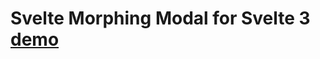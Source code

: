 # Svelte Morphing Modal for Svelte 3 [demo](https://v3.svelte.technology/repl?version=3.0.0-alpha17&gist=71c9a1507dc5dacf606c7950ef772f9a)